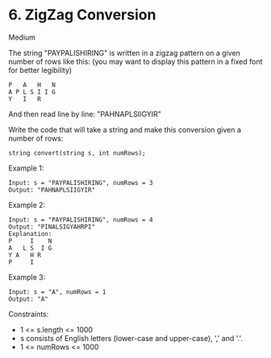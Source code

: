 # 6. ZigZag Conversion
Medium

The string "PAYPALISHIRING" is written in a zigzag pattern on a given number of rows like this: (you may want to display this pattern in a fixed font for better legibility)
```
P   A   H   N
A P L S I I G
Y   I   R
```
And then read line by line: "PAHNAPLSIIGYIR"

Write the code that will take a string and make this conversion given a number of rows:
```
string convert(string s, int numRows);
```
 

Example 1:
```
Input: s = "PAYPALISHIRING", numRows = 3
Output: "PAHNAPLSIIGYIR"
```
Example 2:
```
Input: s = "PAYPALISHIRING", numRows = 4
Output: "PINALSIGYAHRPI"
Explanation:
P     I    N
A   L S  I G
Y A   H R
P     I
```
Example 3:
```
Input: s = "A", numRows = 1
Output: "A"
```
 
Constraints:
* 1 <= s.length <= 1000
* s consists of English letters (lower-case and upper-case), ',' and '.'.
* 1 <= numRows <= 1000

